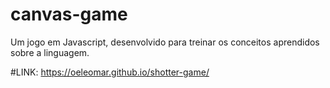 # canvas-game
Um jogo em Javascript, desenvolvido para treinar os conceitos aprendidos sobre a linguagem. 


#LINK: https://oeleomar.github.io/shotter-game/

